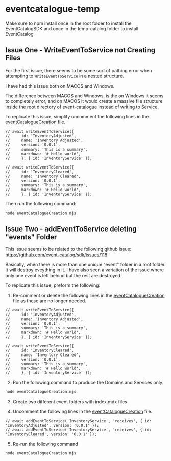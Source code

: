 # eventcatalogue-temp

Make sure to npm install once in the root folder to install the EventCatalogSDK and once in the temp-catalog folder to install EventCatalog

## Issue One - WriteEventToService not Creating Files

For the first issue, there seems to be some sort of pathing error when attempting to `WriteEventToService` in a nested structure. 

I have had this issue both on MACOS and Windows. 

The difference between MACOS and Windows, is the on Windows it seems to completely error, and on MACOS it would create a massive file structure inside the root directory of event-catalogue instead of writing to Service.

To replicate this issue, simplify uncomment the following lines in the [eventCatalogueCreation](eventCatalogueCreation.mjs) file.

```
// await writeEventToService({
//     id: 'InventoryAdjusted',
//     name: 'Inventory Adjusted',
//     version: '0.0.1',
//     summary: 'This is a summary',
//     markdown: '# Hello world',
//     }, { id: 'InventoryService' });

// await writeEventToService({
//     id: 'InventoryCleared',
//     name: 'Inventory Cleared',
//     version: '0.0.1',
//     summary: 'This is a summary',
//     markdown: '# Hello world',
//     }, { id: 'InventoryService' });
```

Then run the following command:

``` bash
node eventCatalogueCreation.mjs
```

## Issue Two - addEventToService deleting "events" Folder

This issue seems to be related to the following github issue: https://github.com/event-catalog/sdk/issues/118 

Basically, when there is more than one unique "event" folder in a root <events> folder. It will destroy eveything in it. I have also seen a variation of the issue where only one event is left behind but the rest are destroyed.

To replicate this issue, preform the following:

1. Re-comment or delete the following lines in the [eventCatalogueCreation](eventCatalogueCreation.mjs) file as these are no longer needed.

```
// await writeEventToService({
//     id: 'InventoryAdjusted',
//     name: 'Inventory Adjusted',
//     version: '0.0.1',
//     summary: 'This is a summary',
//     markdown: '# Hello world',
//     }, { id: 'InventoryService' });

// await writeEventToService({
//     id: 'InventoryCleared',
//     name: 'Inventory Cleared',
//     version: '0.0.1',
//     summary: 'This is a summary',
//     markdown: '# Hello world',
//     }, { id: 'InventoryService' });
```

2. Run the following command to produce the Domains and Services only:

``` bash
node eventCatalogueCreation.mjs
```

3. Create two different event folders with index.mdx files

4. Uncomment the following lines in the [eventCatalogueCreation](eventCatalogueCreation.mjs) file.

```
// await addEventToService('InventoryService', 'receives', { id: 'InventoryAdjusted', version: '0.0.1' });
// await addEventToService('InventoryService', 'receives', { id: 'InventoryCleared', version: '0.0.1' });

```
5. Re-run the following command


``` bash
node eventCatalogueCreation.mjs
```
